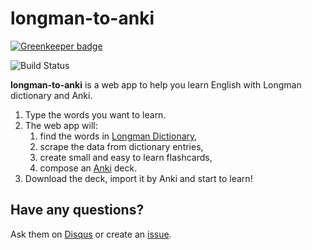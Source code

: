 # longman-to-anki

[![Greenkeeper badge](https://badges.greenkeeper.io/yakhinvadim/longman-to-anki.svg)](https://greenkeeper.io/)

![Build Status](https://travis-ci.org/yakhinvadim/longman-to-anki.svg?branch=master)

**longman-to-anki** is a web app to help you learn English with Longman dictionary and Anki.

1. Type the words you want to learn.
1. The web app will:
    1. find the words in [Longman Dictionary](https://www.ldoceonline.com/),
    1. scrape the data from dictionary entries,
    1. create small and easy to learn flashcards,
    1. compose an [Anki](http://ankisrs.net/) deck.
1. Download the deck, import it by Anki and start to learn!

## Have any questions?

Ask them on [Disqus](https://disqus.com/home/discussion/longman-to-anki/longman_to_anki_30/) or create an [issue](https://github.com/yakhinvadim/longman-to-anki/issues/new).
